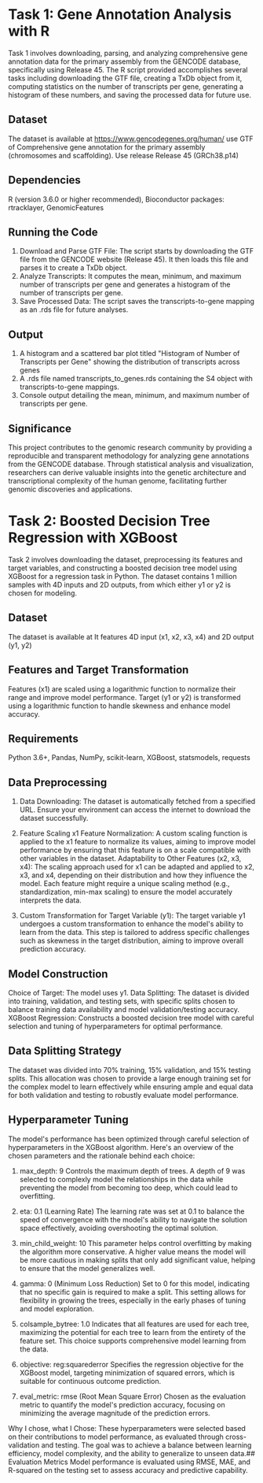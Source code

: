 # Task 1: Gene Annotation Analysis with R
Task 1 involves downloading, parsing, and analyzing comprehensive gene annotation data for the primary assembly from the GENCODE database, specifically using Release 45. The R script provided accomplishes several tasks including downloading the GTF file, creating a TxDb object from it, computing statistics on the number of transcripts per gene, generating a histogram of these numbers, and saving the processed data for future use.

## Dataset
The dataset is available at https://www.gencodegenes.org/human/ use GTF of Comprehensive gene annotation for the primary assembly (chromosomes and scaffolding). Use release Release 45 (GRCh38.p14)

## Dependencies
R (version 3.6.0 or higher recommended), Bioconductor packages: rtracklayer, GenomicFeatures

## Running the Code
1) Download and Parse GTF File: The script starts by downloading the GTF file from the GENCODE website (Release 45). It then loads this file and parses it to create a TxDb object.
2) Analyze Transcripts: It computes the mean, minimum, and maximum number of transcripts per gene and generates a histogram of the number of transcripts per gene.
3) Save Processed Data: The script saves the transcripts-to-gene mapping as an .rds file for future analyses.

## Output
1) A histogram and a scattered bar plot titled "Histogram of Number of Transcripts per Gene" showing the distribution of transcripts across genes 
2) A .rds file named transcripts_to_genes.rds containing the S4 object with transcripts-to-gene mappings.
3) Console output detailing the mean, minimum, and maximum number of transcripts per gene.

## Significance
This project contributes to the genomic research community by providing a reproducible and transparent methodology for analyzing gene annotations from the GENCODE database. Through statistical analysis and visualization, researchers can derive valuable insights into the genetic architecture and transcriptional complexity of the human genome, facilitating further genomic discoveries and applications.

# Task 2: Boosted Decision Tree Regression with XGBoost
Task 2 involves downloading the dataset, preprocessing its features and target variables, and constructing a boosted decision tree model using XGBoost for a regression task in Python. The dataset contains 1 million samples with 4D inputs and 2D outputs, from which either y1 or y2 is chosen for modeling.

## Dataset
The dataset is available at [  ](http://129.10.224.71/~apaul/data/tests/dataset.csv.gz)
It features 4D input (x1, x2, x3, x4) and 2D output (y1, y2)

## Features and Target Transformation
Features (x1) are scaled using a logarithmic function to normalize their range and improve model performance.
Target (y1 or y2) is transformed using a logarithmic function to handle skewness and enhance model accuracy.

## Requirements
Python 3.6+, Pandas, NumPy, scikit-learn, XGBoost, statsmodels, requests

## Data Preprocessing
1) Data Downloading: The dataset is automatically fetched from a specified URL. Ensure your environment can access the internet to download the dataset successfully.

2) Feature Scaling
x1 Feature Normalization: A custom scaling function is applied to the x1 feature to normalize its values, aiming to improve model performance by ensuring that this feature is on a scale compatible with other variables in the dataset. Adaptability to Other Features (x2, x3, x4): The scaling approach used for x1 can be adapted and applied to x2, x3, and x4, depending on their distribution and how they influence the model. Each feature might require a unique scaling method (e.g., standardization, min-max scaling) to ensure the model accurately interprets the data.

4) Custom Transformation for Target Variable (y1): The target variable y1 undergoes a custom transformation to enhance the model's ability to learn from the data. This step is tailored to address specific challenges such as skewness in the target distribution, aiming to improve overall prediction accuracy.

## Model Construction
Choice of Target: The model uses y1.
Data Splitting: The dataset is divided into training, validation, and testing sets, with specific splits chosen to balance training data availability and model validation/testing accuracy.
XGBoost Regression: Constructs a boosted decision tree model with careful selection and tuning of hyperparameters for optimal performance.

## Data Splitting Strategy
The dataset was divided into 70% training, 15% validation, and 15% testing splits. This allocation was chosen to provide a large enough training set for the complex model to learn effectively while ensuring ample and equal data for both validation and testing to robustly evaluate model performance.

## Hyperparameter Tuning
The model's performance has been optimized through careful selection of hyperparameters in the XGBoost algorithm. Here's an overview of the chosen parameters and the rationale behind each choice:

1) max_depth: 9
Controls the maximum depth of trees. A depth of 9 was selected to complexly model the relationships in the data while preventing the model from becoming too deep, which could lead to overfitting.

2) eta: 0.1 (Learning Rate)
The learning rate was set at 0.1 to balance the speed of convergence with the model's ability to navigate the solution space effectively, avoiding overshooting the optimal solution.

3) min_child_weight: 10
This parameter helps control overfitting by making the algorithm more conservative. A higher value means the model will be more cautious in making splits that only add significant value, helping to ensure that the model generalizes well.

4) gamma: 0 (Minimum Loss Reduction)
Set to 0 for this model, indicating that no specific gain is required to make a split. This setting allows for flexibility in growing the trees, especially in the early phases of tuning and model exploration.

5) colsample_bytree: 1.0
Indicates that all features are used for each tree, maximizing the potential for each tree to learn from the entirety of the feature set. This choice supports comprehensive model learning from the data.

6) objective: reg:squarederror
Specifies the regression objective for the XGBoost model, targeting minimization of squared errors, which is suitable for continuous outcome prediction.

7) eval_metric: rmse (Root Mean Square Error)
Chosen as the evaluation metric to quantify the model's prediction accuracy, focusing on minimizing the average magnitude of the prediction errors.

Why I chose, what I Chose: These hyperparameters were selected based on their contributions to model performance, as evaluated through cross-validation and testing. The goal was to achieve a balance between learning efficiency, model complexity, and the ability to generalize to unseen data.## Evaluation Metrics
Model performance is evaluated using RMSE, MAE, and R-squared on the testing set to assess accuracy and predictive capability.

